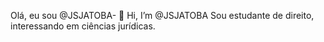Olá, eu sou @JSJATOBA- 👋 Hi, I’m @JSJATOBA
Sou estudante de direito, interessando em ciências jurídicas.

<!---
JSJATOBA/JSJATOBA is a ✨ special ✨ repository because its `README.md` (this file) appears on your GitHub profile.
You can click the Preview link to take a look at your changes.
--->
